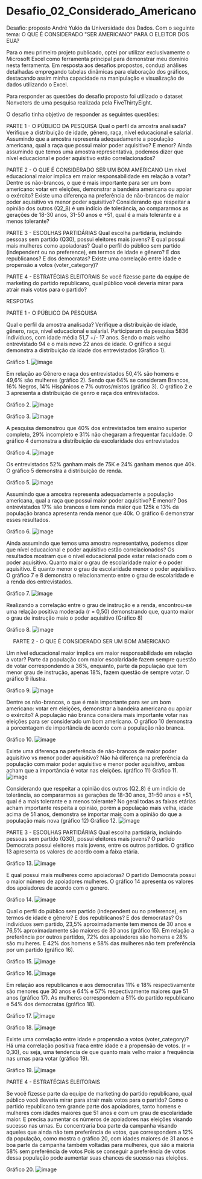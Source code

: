 # Desafio_02_Considerado_Americano
Desafio: proposto André Yukio da Universidade dos Dados. Com o seguinte tema: O QUE É CONSIDERADO "SER AMERICANO" PARA O ELEITOR DOS EUA?

Para o meu primeiro projeto publicado, optei por utilizar exclusivamente o Microsoft Excel como ferramenta principal para demonstrar meu domínio nesta ferramenta. Em resposta aos desafios propostos, conduzi análises detalhadas empregando tabelas dinâmicas para elaboração dos gráficos, destacando assim minha capacidade na manipulação e visualização de dados utilizando o Excel.

Para responder as questões do desafio proposto foi utilizado o dataset Nonvoters de uma pesquisa realizada pela FiveThirtyEight.

O desafio tinha objetivo de responder as seguintes questões:

PARTE 1 - O PÚBLICO DA PESQUISA
Qual o perfil da amostra analisada? Verifique a distribuição de idade, gênero, raça, nível educacional e salarial.
Assumindo que a amostra representa adequadamente a população americana, qual a raça que possui maior poder aquisitivo? E menor?
Ainda assumindo que temos uma amostra representativa, podemos dizer que nível educacional e poder aquisitivo estão correlacionados?

PARTE 2 - O QUE É CONSIDERADO SER UM BOM AMERICANO 
Um nível educacional maior implica em maior responsabilidade em relação a votar?
Dentre os não-brancos, o que é mais importante para ser um bom americano: votar em eleições, demonstrar a bandeira americana ou apoiar o exército? Existe uma diferença na preferência de não-brancos de maior poder aquisitivo vs menor poder aquisitivo?
Considerando que respeitar a opinião dos outros (Q2_8) é um indício de tolerância, ao compararmos as gerações de 18-30 anos, 31-50 anos e +51, qual é a mais tolerante e a menos tolerante?

PARTE 3 - ESCOLHAS PARTIDÁRIAS
Qual escolha partidária, incluindo pessoas sem partido (Q30), possui eleitores mais jovens? E qual possui mais mulheres como apoiadoras?
Qual o perfil do público sem partido (independent ou no preference), em termos de idade e gênero? E dos republicanos? E dos democratas? 
Existe uma correlação entre idade e propensão a votos (voter_category)?

PARTE 4 - ESTRATÉGIAS ELEITORAIS
Se você fizesse parte da equipe de marketing do partido republicano, qual público você deveria mirar para atrair mais votos para o partido?



RESPOTAS

PARTE 1 - O PÚBLICO DA PESQUISA

Qual o perfil da amostra analisada? Verifique a distribuição de idade, gênero, raça, nível educacional e salarial.
Participaram da pesquisa 5836 indivíduos, com idade média 51,7 +/- 17 anos. Sendo o mais velho entrevistado 94 e o mais novo 22 anos de idade. O gráfico a segui demonstra a distribuição da idade dos entrevistados (Gráfico 1).

Gráfico 1.
 ![image](https://github.com/Gocjunior/Desafio_02_Considerado_Americano/assets/118209238/a7cf8b88-cbd4-4b7b-9940-f2f5374bdf9f)

Em relação ao Gênero e raça dos entrevistados 50,4% são homens e 49,6% são mulheres (gráfico 2). Sendo que 64% se consideram Brancos, 16% Negros, 14% Hispânicos e 7% outros/mistos (gráfico 3). O gráfico 2 e 3 apresenta a distribuição de genro e raça dos entrevistados. 

Gráfico 2.
 ![image](https://github.com/Gocjunior/Desafio_02_Considerado_Americano/assets/118209238/8e3171b5-376b-4aea-aa2d-0f384103a8a2)


Gráfico 3.
 ![image](https://github.com/Gocjunior/Desafio_02_Considerado_Americano/assets/118209238/a898680c-ddd7-451d-9bf2-a6094318d62b)


A pesquisa demonstrou que 40% dos entrevistados tem ensino superior completo, 29% incompleto e 31% não chegaram a frequentar faculdade. O gráfico 4 demonstra a distribuição da escolaridade dos entrevistados

Gráfico 4.
 ![image](https://github.com/Gocjunior/Desafio_02_Considerado_Americano/assets/118209238/d5d28acc-83ce-4a9c-a609-d72172aa73c2)


Os entrevistados 52% ganham mais de 75K e 24% ganham menos que 40k. O gráfico 5 demonstra a distribuição de renda.

Gráfico 5.
 ![image](https://github.com/Gocjunior/Desafio_02_Considerado_Americano/assets/118209238/c4b11ca2-2cc0-4d52-a3de-a8ca1d94d33a)


Assumindo que a amostra representa adequadamente a população americana, qual a raça que possui maior poder aquisitivo? E menor?
Dos entrevistados 17% são brancos e tem renda maior que 125k e 13% da população branca apresenta renda menor que 40k. O gráfico 6 demonstrar esses resultados.

Gráfico 6.
 ![image](https://github.com/Gocjunior/Desafio_02_Considerado_Americano/assets/118209238/88c53ae8-d3e9-4c70-b9b9-9371587bf7f3)


Ainda assumindo que temos uma amostra representativa, podemos dizer que nível educacional e poder aquisitivo estão correlacionados?
Os resultados mostram que o nível educacional pode estar relacionado com o poder aquisitivo. Quanto maior o grau de escolaridade maior é o poder aquisitivo. E quanto menor o grau de escolaridade menor o poder aquisitivo. O gráfico 7 e 8 demonstra o relacionamento entre o grau de escolaridade e a renda dos entrevistados.

Gráfico 7.
 ![image](https://github.com/Gocjunior/Desafio_02_Considerado_Americano/assets/118209238/e8502b1e-e376-4776-a5d8-e93098d12fa1)


Realizando a correlação entre o grau de instrução e a renda, encontrou-se uma relação positiva moderada (r = 0,50) demonstrando que, quanto maior o grau de instrução maio o poder aquisitivo (Gráfico 8)

Gráfico 8.
![image](https://github.com/Gocjunior/Desafio_02_Considerado_Americano/assets/118209238/fde6b6e5-e908-4a52-81c0-3306a72852cc)
 


 
PARTE 2 - O QUE É CONSIDERADO SER UM BOM AMERICANO 

Um nível educacional maior implica em maior responsabilidade em relação a votar?
Parte da população com maior escolaridade fazem sempre questão de votar correspondendo a 36%, enquanto, parte da população que tem menor grau de instrução, apenas 18%, fazem questão de sempre votar. O gráfico 9 ilustra.

Gráfico 9.
![image](https://github.com/Gocjunior/Desafio_02_Considerado_Americano/assets/118209238/738e07bd-4aed-497b-b90b-331d7233237f)
 

Dentre os não-brancos, o que é mais importante para ser um bom americano: votar em eleições, demonstrar a bandeira americana ou apoiar o exército?
A população não branca considera mais importante votar nas eleições para ser considerado um bom americano. O gráfico 10 demonstra a porcentagem de importância de acordo com a população não branca.

Gráfico 10.
 ![image](https://github.com/Gocjunior/Desafio_02_Considerado_Americano/assets/118209238/faa1ee55-9e8f-4dfc-9490-b0a45a32cecc)


Existe uma diferença na preferência de não-brancos de maior poder aquisitivo vs menor poder aquisitivo?
Não há diferença na preferência da população com maior poder aquisitivo e menor poder aquisitivo, ambas acham que a importância é votar nas eleições. (gráfico 11)
Gráfico 11.
 ![image](https://github.com/Gocjunior/Desafio_02_Considerado_Americano/assets/118209238/04b01fb4-3369-4562-b338-6224d9d72763)


Considerando que respeitar a opinião dos outros (Q2_8) é um indício de tolerância, ao compararmos as gerações de 18-30 anos, 31-50 anos e +51, qual é a mais tolerante e a menos tolerante?
No geral todas as faixas etárias acham importante respeita a opinião, porém a população mais velha, idade acima de 51 anos, demonstra se importar mais com a opinião do que a população mais nova (gráfico 12)
Gráfico 12.
 ![image](https://github.com/Gocjunior/Desafio_02_Considerado_Americano/assets/118209238/a86ce906-44c2-4591-a1d8-7aee8a480330)


PARTE 3 - ESCOLHAS PARTIDÁRIAS
Qual escolha partidária, incluindo pessoas sem partido (Q30), possui eleitores mais jovens? 
O partido Democrata possui eleitores mais jovens, entre os outros partidos. O gráfico 13 apresenta os valores de acordo com a faixa etária.

Gráfico 13.
![image](https://github.com/Gocjunior/Desafio_02_Considerado_Americano/assets/118209238/dd4e150b-7ff3-45a7-bf30-b01ecfc7fb3d)
 

E qual possui mais mulheres como apoiadoras?
O partido Democrata possui o maior número de apoiadores mulheres. O gráfico 14 apresenta os valores dos apoiadores de acordo com o genero.

Gráfico 14.
 ![image](https://github.com/Gocjunior/Desafio_02_Considerado_Americano/assets/118209238/7dfbbb78-b0e9-457b-9682-403ddbb1f252)


Qual o perfil do público sem partido (independent ou no preference), em termos de idade e gênero? E dos republicanos? E dos democratas? 
Os indivíduos sem partido, 23,5% aproximadamente tem menos de 30 anos e 76,5% aproximadamente são maiores de 30 anos (gráfico 15). Em relação a preferência por outros partidos, 72% dos apoiadores são homens e 28% são mulheres. E 42% dos homens e 58% das mulheres não tem preferência por um partido (gráfico 16).

Gráfico 15.
![image](https://github.com/Gocjunior/Desafio_02_Considerado_Americano/assets/118209238/fff0285d-8c64-4509-969f-13fc7884462f)
 

Gráfico 16.
 ![image](https://github.com/Gocjunior/Desafio_02_Considerado_Americano/assets/118209238/0296946b-3ae1-4ebd-a56e-539b46bac2cc)


Em relação aos republicanos e aos democratas 11% e 18% respectivamente são menores que 30 anos e 64% e 57% respectivamente maiores que 51 anos (gráfico 17). As mulheres correspondem a 51% do partido republicano e 54% dos democratas (gráfico 18). 

Gráfico 17.
![image](https://github.com/Gocjunior/Desafio_02_Considerado_Americano/assets/118209238/df200e3a-0e2a-411c-877a-f91500f6faa1)
 

Gráfico 18.
 ![image](https://github.com/Gocjunior/Desafio_02_Considerado_Americano/assets/118209238/9bd42dd0-3b70-4c0d-9f4c-6bfcdf10f760)


Existe uma correlação entre idade e propensão a votos (voter_category)?
Há uma correlação positiva fraca entre idade e a propensão de votos. (r = 0,30), ou seja, uma tendencia de que quanto mais velho maior a frequência nas urnas para votar (gráfico 19).

Gráfico 19.
![image](https://github.com/Gocjunior/Desafio_02_Considerado_Americano/assets/118209238/aef1bb15-c64a-461e-9883-01ac4d5d9575)
 

PARTE 4 - ESTRATÉGIAS ELEITORAIS

Se você fizesse parte da equipe de marketing do partido republicano, qual público você deveria mirar para atrair mais votos para o partido?
Como o partido republicano tem grande parte dos apoiadores, tanto homens e mulheres com idades maiores que 51 anos e com um grau de escolaridade maior. 
E precisa aumentar os números de apoiadores nas eleições visando sucesso nas urnas. 
Eu concentraria boa parte da campanha visando aqueles que ainda não tem preferência de votos, que correspondem a 12% da população, como mostra o gráfico 20, com idades maiores de 31 anos e boa parte da campanha também voltadas para mulheres, que são a maioria 58% sem preferência de votos
Pois se conseguir a preferência de votos dessa população pode aumentar suas chances de sucesso nas eleições.

Gráfico 20.
![image](https://github.com/Gocjunior/Desafio_02_Considerado_Americano/assets/118209238/f7539ae3-7a59-4271-ae6d-39b22766137e)
 



